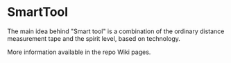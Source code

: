 # SmartTool

The main idea behind "Smart tool" is a combination of the ordinary distance measurement tape and the spirit level, based on technology.

More information available in the repo Wiki pages.
